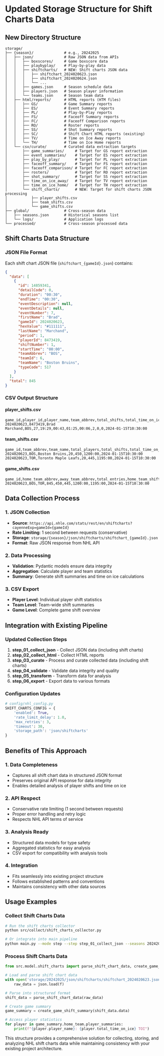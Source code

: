 # Updated Storage Structure for Shift Charts Data

## New Directory Structure

```
storage/
├── {season}/              # e.g., 20242025
│   ├── json/              # Raw JSON data from APIs
│   │   ├── boxscores/     # Game boxscore data
│   │   ├── playbyplay/    # Play-by-play data
│   │   ├── shiftcharts/   # NEW: Shift charts JSON data
│   │   │   ├── shiftchart_2024020623.json
│   │   │   ├── shiftchart_2024020624.json
│   │   │   └── ...
│   │   ├── games.json     # Season schedule data
│   │   ├── players.json   # Season player information
│   │   └── teams.json     # Season team data
│   ├── html/reports/      # HTML reports (HTM files)
│   │   ├── GS/            # Game Summary reports
│   │   ├── ES/            # Event Summary reports
│   │   ├── PL/            # Play-by-Play reports
│   │   ├── FS/            # Faceoff Summary reports
│   │   ├── FC/            # Faceoff Comparison reports
│   │   ├── RO/            # Roster reports
│   │   ├── SS/            # Shot Summary reports
│   │   ├── SC/            # Shift Chart HTML reports (existing)
│   │   ├── TV/            # Time on Ice Away reports
│   │   └── TH/            # Time on Ice Home reports
│   └── csv/curate/        # Curated data extraction targets
│       ├── game_summaries/     # Target for GS report extraction
│       ├── event_summaries/    # Target for ES report extraction
│       ├── play_by_play/       # Target for PL report extraction
│       ├── faceoff_summary/    # Target for FS report extraction
│       ├── faceoff_comparison/ # Target for FC report extraction
│       ├── rosters/            # Target for RO report extraction
│       ├── shot_summary/       # Target for SS report extraction
│       ├── time_on_ice_away/   # Target for TV report extraction
│       ├── time_on_ice_home/   # Target for TH report extraction
│       └── shift_charts/       # NEW: Target for shift charts JSON processing
│           ├── player_shifts.csv
│           ├── team_shifts.csv
│           └── game_shifts.csv
├── global/                # Cross-season data
│   ├── seasons.json       # Historical seasons list
│   └── logs/              # Application logs
└── processed/             # Cross-season processed data
```

## Shift Charts Data Structure

### JSON File Format
Each shift chart JSON file (`shiftchart_{gameId}.json`) contains:

```json
{
  "data": [
    {
      "id": 14859341,
      "detailCode": 0,
      "duration": "00:30",
      "endTime": "00:30",
      "eventDescription": null,
      "eventDetails": null,
      "eventNumber": 7,
      "firstName": "Brad",
      "gameId": 2024020623,
      "hexValue": "#111111",
      "lastName": "Marchand",
      "period": 1,
      "playerId": 8473419,
      "shiftNumber": 1,
      "startTime": "00:00",
      "teamAbbrev": "BOS",
      "teamId": 6,
      "teamName": "Boston Bruins",
      "typeCode": 517
    }
  ],
  "total": 845
}
```

### CSV Output Structure

#### player_shifts.csv
```csv
game_id,player_id,player_name,team_abbrev,total_shifts,total_time_on_ice,average_shift_length,longest_shift,shortest_shift,goals,assists,penalties,collection_timestamp
2024020623,8473419,Brad Marchand,BOS,27,19:29,00:43,01:25,00:06,2,0,0,2024-01-15T10:30:00
```

#### team_shifts.csv
```csv
game_id,team_abbrev,team_name,total_players,total_shifts,total_time_on_ice,collection_timestamp
2024020623,BOS,Boston Bruins,20,450,1200:00,2024-01-15T10:30:00
2024020623,TOR,Toronto Maple Leafs,20,445,1195:00,2024-01-15T10:30:00
```

#### game_shifts.csv
```csv
game_id,home_team_abbrev,away_team_abbrev,total_entries,home_team_shifts,away_team_shifts,home_team_toi,away_team_toi,collection_timestamp
2024020623,BOS,TOR,845,450,445,1200:00,1195:00,2024-01-15T10:30:00
```

## Data Collection Process

### 1. JSON Collection
- **Source**: `https://api.nhle.com/stats/rest/en/shiftcharts?cayenneExp=gameId={gameId}`
- **Rate Limiting**: 1 second between requests (conservative)
- **Storage**: `storage/{season}/json/shiftcharts/shiftchart_{gameId}.json`
- **Format**: Raw JSON response from NHL API

### 2. Data Processing
- **Validation**: Pydantic models ensure data integrity
- **Aggregation**: Calculate player and team statistics
- **Summary**: Generate shift summaries and time on ice calculations

### 3. CSV Export
- **Player Level**: Individual player shift statistics
- **Team Level**: Team-wide shift summaries
- **Game Level**: Complete game shift overview

## Integration with Existing Pipeline

### Updated Collection Steps
1. **step_01_collect_json** - Collect JSON data (including shift charts)
2. **step_02_collect_html** - Collect HTML reports
3. **step_03_curate** - Process and curate collected data (including shift charts)
4. **step_04_validate** - Validate data integrity and quality
5. **step_05_transform** - Transform data for analysis
6. **step_06_export** - Export data to various formats

### Configuration Updates
```python
# config/nhl_config.py
SHIFT_CHARTS_CONFIG = {
    'enabled': True,
    'rate_limit_delay': 1.0,
    'max_retries': 3,
    'timeout': 30,
    'storage_path': 'json/shiftcharts'
}
```

## Benefits of This Approach

### 1. **Data Completeness**
- Captures all shift chart data in structured JSON format
- Preserves original API response for data integrity
- Enables detailed analysis of player shifts and time on ice

### 2. **API Respect**
- Conservative rate limiting (1 second between requests)
- Proper error handling and retry logic
- Respects NHL API terms of service

### 3. **Analysis Ready**
- Structured data models for type safety
- Aggregated statistics for easy analysis
- CSV export for compatibility with analysis tools

### 4. **Integration**
- Fits seamlessly into existing project structure
- Follows established patterns and conventions
- Maintains consistency with other data sources

## Usage Examples

### Collect Shift Charts Data
```bash
# Run the shift charts collector
python src/collect/shift_charts_collector.py

# Or integrate into main pipeline
python main.py --mode step --step step_01_collect_json --seasons 20242025
```

### Process Shift Charts Data
```python
from src.model.shift_charts import parse_shift_chart_data, create_game_shift_summary

# Load and parse shift chart data
with open('storage/20242025/json/shiftcharts/shiftchart_2024020623.json', 'r') as f:
    raw_data = json.load(f)

# Parse into structured format
shift_data = parse_shift_chart_data(raw_data)

# Create game summary
game_summary = create_game_shift_summary(shift_data.data)

# Access player statistics
for player in game_summary.home_team.player_summaries:
    print(f"{player.player_name}: {player.total_time_on_ice} TOI")
```

This structure provides a comprehensive solution for collecting, storing, and analyzing NHL shift charts data while maintaining consistency with your existing project architecture.
